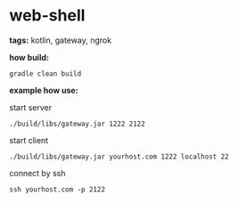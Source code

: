 # web-shell
**tags:** kotlin, gateway, ngrok

**how build:**
```
gradle clean build
```

**example how use:**

start server
```
./build/libs/gateway.jar 1222 2122
```
start client
```
./build/libs/gateway.jar yourhost.com 1222 localhost 22
```
connect by ssh
```
ssh yourhost.com -p 2122
```